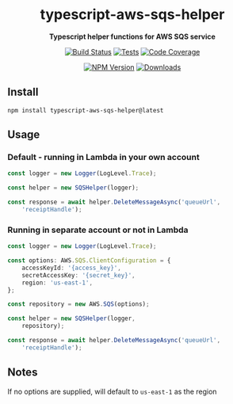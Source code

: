 <h1 align="center">typescript-aws-sqs-helper</h1>

<div align="center">
    
<b>Typescript helper functions for AWS SQS service</b>
    
[![Build Status](https://dev.azure.com/kbrashears5/github/_apis/build/status/kbrashears5.typescript-aws-sqs-helper?branchName=master)](https://dev.azure.com/kbrashears5/github/_build/latest?definitionId=11&branchName=master)
[![Tests](https://img.shields.io/azure-devops/tests/kbrashears5/github/11)](https://img.shields.io/azure-devops/tests/kbrashears5/github/11)
[![Code Coverage](https://img.shields.io/azure-devops/coverage/kbrashears5/github/11)](https://img.shields.io/azure-devops/coverage/kbrashears5/github/11)

[![NPM Version](https://img.shields.io/npm/v/typescript-aws-sqs-helper)](https://img.shields.io/npm/v/typescript-aws-sqs-helper)
[![Downloads](https://img.shields.io/npm/dt/typescript-aws-sqs-helper)](https://img.shields.io/npm/dt/typescript-aws-sqs-helper)
</div>

## Install
```
npm install typescript-aws-sqs-helper@latest
```

## Usage
### Default - running in Lambda in your own account
```typescript
const logger = new Logger(LogLevel.Trace);

const helper = new SQSHelper(logger);

const response = await helper.DeleteMessageAsync('queueUrl',
    'receiptHandle');
```

### Running in separate account or not in Lambda
```typescript
const logger = new Logger(LogLevel.Trace);

const options: AWS.SQS.ClientConfiguration = {
    accessKeyId: '{access_key}',
    secretAccessKey: '{secret_key}',
    region: 'us-east-1',
};

const repository = new AWS.SQS(options);

const helper = new SQSHelper(logger,
    repository);

const response = await helper.DeleteMessageAsync('queueUrl',
    'receiptHandle');
```

## Notes
If no options are supplied, will default to `us-east-1` as the region